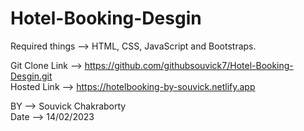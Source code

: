 # Hotel-Booking-Desgin


Required things --> HTML, CSS, JavaScript and Bootstraps.

Git Clone Link -->  https://github.com/githubsouvick7/Hotel-Booking-Desgin.git  <br>
Hosted Link --> https://hotelbooking-by-souvick.netlify.app


BY --> Souvick Chakraborty <br>
Date --> 14/02/2023 
